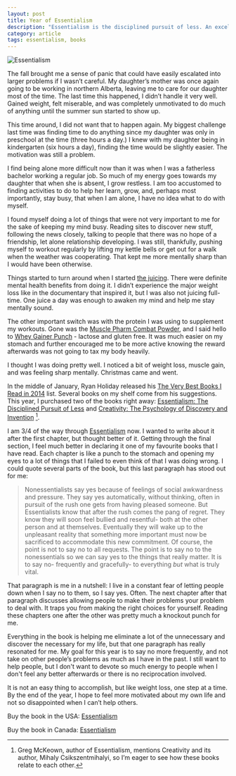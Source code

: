 ```yaml
---
layout: post
title: Year of Essentialism
description: "Essentialism is the disciplined pursuit of less. An excellent book."
category: article    
tags: essentialism, books
---
```


![Essentialism](http://www.foursides.ca/images/essentialist.jpg "Essentialism")

The fall brought me a sense of panic that could have easily escalated into larger problems if I wasn’t careful. My daughter’s mother was once again going to be working in northern Alberta, leaving me to care for our daughter most of the time. The last time this happened, I didn’t handle it very well. Gained weight, felt miserable, and was completely unmotivated to do much of anything until the summer sun started to show up. 

This time around, I did not want that to happen again. My biggest challenge last time was finding time to do anything since my daughter was only in preschool at the time (three hours a day.) I knew with my daughter being in kindergarten (six hours a day), finding the time would be slightly easier. The motivation was still a problem. 

I find being alone more difficult now than it was when I was a fatherless bachelor working a regular job. So much of my energy goes towards my daughter that when she is absent, I grow restless. I am too accustomed to finding activities to do to help her learn, grow, and, perhaps most importantly, stay busy, that when I am alone, I have no idea what to do with myself. 

I found myself doing a lot of things that were not very important to me for the sake of keeping my mind busy. Reading sites to discover new stuff, following the news closely, talking to people that there was no hope of a friendship, let alone relationship developing. I was still, thankfully, pushing myself to workout regularly by lifting my kettle bells or get out for a walk when the weather was cooperating. That kept me more mentally sharp than I would have been otherwise. 

Things started to turn around when I started [the juicing](http://www.foursides.ca/Juice-Challenge/ "Juice Challenge | Four Sides"). There were definite mental health benefits from doing it. I didn’t experience the major weight loss like in the documentary that inspired it, but I was also not juicing full-time. One juice a day was enough to awaken my mind and help me stay mentally sound. 

The other important switch was with the protein I was using to supplement my workouts. Gone was the [Muscle Pharm Combat Powder](http://www.amazon.com/gp/product/B004EHXKU2/ref=as_li_tl?ie=UTF8&camp=1789&creative=390957&creativeASIN=B004EHXKU2&linkCode=as2&tag=four0b-20&linkId=SMD66VGEVECM7CRP "Muscle Pharm Combat Powder"), and I said hello to [Whey Gainer Punch](http://www.revolution-nutrition.com/flavor-match/47-whey-gainer-punch.html "Whey Gainer Punch") - lactose and gluten free. It was much easier on my stomach and further encouraged me to be more active knowing the reward afterwards was not going to tax my body heavily. 

I thought I was doing pretty well. I noticed a bit of weight loss, muscle gain, and was feeling sharp mentally. Christmas came and went. 

In the middle of January, Ryan Holiday released his [The Very Best Books I Read in 2014](http://ryanholiday.net/the-very-best-books-i-read-in-2014/ "Best Books of 2014") list. Several books on my shelf come from his suggestions. This year, I purchased two of the books right away: [Essentialism: The Disciplined Pursuit of Less](http://amzn.to/1C8CnHZ "Essentialism") and [Creativity: The Psychology of Discovery and Invention](http://amzn.to/1zLZes7 "Creativity") [^1].

I am 3/4 of the way through [Essentialism](http://amzn.to/1C8CnHZ "Essentialism") now. I wanted to write about it after the first chapter, but thought better of it. Getting through the final section, I feel much better in declaring it one of my favourite books that I have read. Each chapter is like a punch to the stomach and opening my eyes to a lot of things that I failed to even think of that I was doing wrong. I could quote several parts of the book, but this last paragraph has stood out for me:

> Nonessentialists say yes because of feelings of social awkwardness and pressure. They say yes automatically, without thinking, often in pursuit of the rush one gets from having pleased someone. But Essentialists know that after the rush comes the pang of regret. They know they will soon feel bullied and resentful- both at the other person and at themselves. Eventually they will wake up to the unpleasant reality that something more important must now be sacrificed to accommodate this new commitment. Of course, the point is not to say no to all requests. The point is to say no to the nonessentials so we can say yes to the things that really matter. It is to say no- frequently and gracefully- to everything *but* what is truly vital. 

That paragraph is me in a nutshell: I live in a constant fear of letting people down when I say no to them, so I say yes. Often. The next chapter after that paragraph discusses allowing people to make their problems your problem to deal with. It traps you from making the right choices for yourself. Reading these chapters one after the other was pretty much a knockout punch for me. 

Everything in the book is helping me eliminate a lot of the unnecessary and discover the necessary for my life, but that one paragraph has really resonated for me. My goal for this year is to say no more frequently, and not take on other people’s problems as much as I have in the past. I still want to help people, but I don't want to devote so much energy to people when I don't feel any better afterwards or there is no reciprocation involved.

It is not an easy thing to accomplish, but like weight loss, one step at a time. By the end of the year, I hope to feel more motivated about my own life and not so disappointed when I can’t help others. 

Buy the book in the USA: [Essentialism](http://amzn.to/1C8CnHZ "Essentialism")

Buy the book in Canada: [Essentialism](http://www.amazon.ca/gp/product/0804137382/ref=as_li_ss_tl?ie=UTF8&camp=15121&creative=390961&creativeASIN=0804137382&linkCode=as2&tag=fousid-20 "Essentialism")

[^1]:	Greg McKeown,  author of Essentialism, mentions Creativity and its author, Mihaly Csikszentmihalyi, so I’m eager to see how these books relate to each other.
